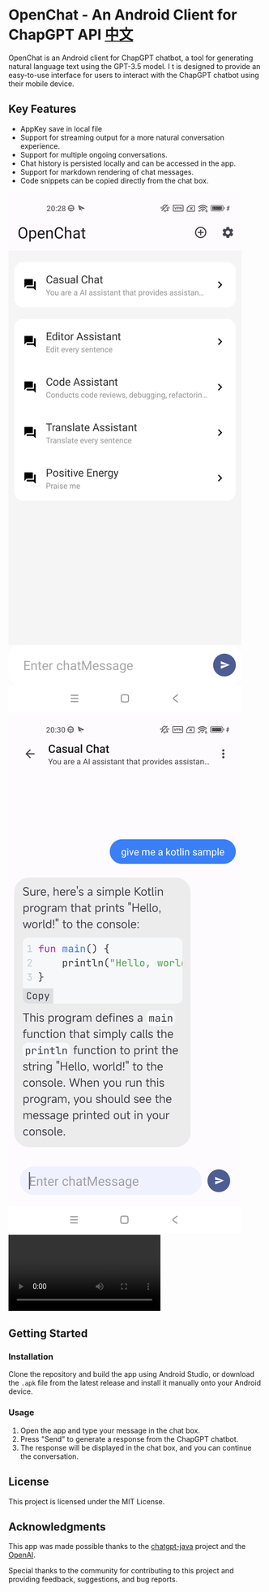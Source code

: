 # OpenChat - An Android Client for ChapGPT API [中文](CN.md)

OpenChat is an Android client for ChapGPT chatbot, a tool for generating natural language text using the GPT-3.5 model. 
I t is designed to provide an easy-to-use interface for users to interact with the ChapGPT chatbot using their mobile device.

## Key Features
- AppKey save in local file
- Support for streaming output for a more natural conversation experience.
- Support for multiple ongoing conversations.
- Chat history is persisted locally and can be accessed in the app.
- Support for markdown rendering of chat messages.
- Code snippets can be copied directly from the chat box.

![](doc/OpenChat-Main.png)
![](doc/OpenChat-Chat.png)
![](doc/sample.mp4)

## Getting Started

### Installation

Clone the repository and build the app using Android Studio, or download the `.apk` file from the latest release and install it manually onto your Android device.

### Usage

1. Open the app and type your message in the chat box.
2. Press "Send" to generate a response from the ChapGPT chatbot.
3. The response will be displayed in the chat box, and you can continue the conversation.


## License
This project is licensed under the MIT License.

## Acknowledgments

This app was made possible thanks to the [chatgpt-java](https://github.com/Grt1228/chatgpt-java) project and the [OpenAI](https://platform.openai.com/docs/api-reference).

Special thanks to the community for contributing to this project and providing feedback, suggestions, and bug reports.
